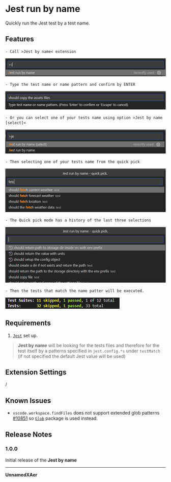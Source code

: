 # Jest run by name

Quickly run the Jest test by a test name.

## Features

	- Call >Jest by name< extension
![Type the test name](./docs/images/jest-by-name-command.png)

	- Type the test name or name pattern and confirm by ENTER
![Type the test name](./docs/images/jest-by-name-user-input.png)

	- Or you can select one of your tests name using option >Jest by name [select]<
![Type the test name](./docs/images/jest-by-name-select-command.png)

	- Then selecting one of your tests name from the quick pick 
![Type the test name](./docs/images/jest-by-name-select-user-input.png)

	- The Quick pick mode has a history of the last three selections
![Type the test name](./docs/images/jest-by-name-select-user-input-hist.png)

	- Then the tests that match the name patter will be executed.
![Type the test name](./docs/images/jest-by-name-results.png)


## Requirements

1. [```Jest```](https://jestjs.io/) set up.
> **Jest by name** will be looking for the tests files and therefore for the test itself by a patterns specified in `jest.config.*s` under `testMatch` (if not specified the default Jest value will be used)
## Extension Settings

/

## Known Issues

- ```vscode.workspace.findFiles``` does not support extended glob patterns [#10851](https://github.com/microsoft/vscode/issues/10851) so [```Glob```](https://www.npmjs.com/package/glob) package is used instead.

## Release Notes

### 1.0.0

Initial release of the  **Jest by name** 

-----------------------------------------------------------------------------------------------------------

**UnnamedXAer**
